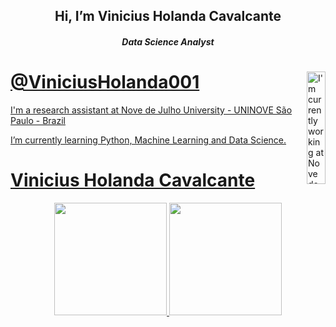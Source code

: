 
<h2 align="center">  Hi, I’m Vinicius Holanda Cavalcante </h2>
<h5 align="center"> Data Science Analyst</h5>


<a href="https://github.com/viniciusholanda001">
<img align="right" height="180em" width="30px" alt="I'm currently working at Nove de Julho University" src="https://www.uninove.br/logo-uninove.svg"/>


# @ViniciusHolanda001

I'm a research assistant at Nove de Julho University - UNINOVE
São Paulo - Brazil

I’m currently learning Python, Machine Learning and Data Science.

# Vinicius Holanda Cavalcante
<div align="center">
  <a href="https://github.com/viniciusholanda001">
  <img height="180em" src="https://github-readme-stats.vercel.app/api?username=viniciusHolanda001&show_icons=true&theme=dark&include_all_commits=true&count_private=true"/>
  <img height="180em" src="https://github-readme-stats.vercel.app/api/top-langs/?username=viniciusHolanda001&layout=compact&langs_count=7&theme=dark"/>
</div>
